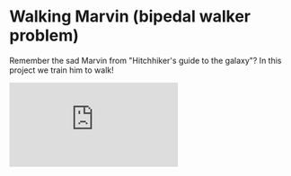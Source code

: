 # Walking Marvin (bipedal walker problem)
Remember the sad Marvin from "Hitchhiker's guide to the galaxy"? In this project we train him to walk!

![gif_sad_marvin](https://assets.pinterest.com/ext/embed.html?id=563864815838729578)
